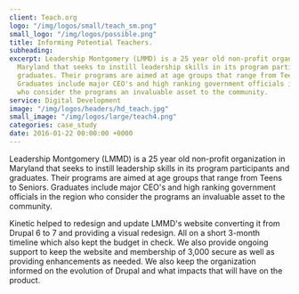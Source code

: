 ```yaml
---
client: Teach.org
logo: "/img/logos/small/teach_sm.png"
small_logo: "/img/logos/possible.png"
title: Informing Potential Teachers.
subheading: 
excerpt: Leadership Montgomery (LMMD) is a 25 year old non-profit organization in
  Maryland that seeks to instill leadership skills in its program participants and
  graduates. Their programs are aimed at age groups that range from Teens to Seniors.
  Graduates include major CEO's and high ranking government officials in the region
  who consider the programs an invaluable asset to the community.
service: Digital Development
image: "/img/logos/headers/hd_teach.jpg"
small_image: "/img/logos/large/teach4.png"
categories: case_study
date: 2016-01-22 00:00:00 +0000
---
```


Leadership Montgomery (LMMD) is a 25 year old non-profit organization in Maryland that seeks to instill leadership skills in its program participants and graduates. Their programs are aimed at age groups that range from Teens to Seniors. Graduates include major CEO's and high ranking government officials in the region who consider the programs an invaluable asset to the community.

Kinetic helped to redesign and update LMMD's website converting it from Drupal 6 to 7 and providing a visual redesign. All on a short 3-month timeline which also kept the budget in check. We also provide ongoing support to keep the website and membership of 3,000 secure as well as providing enhancements as needed. We also keep the organization informed on the evolution of Drupal and what impacts that will have on the product.
